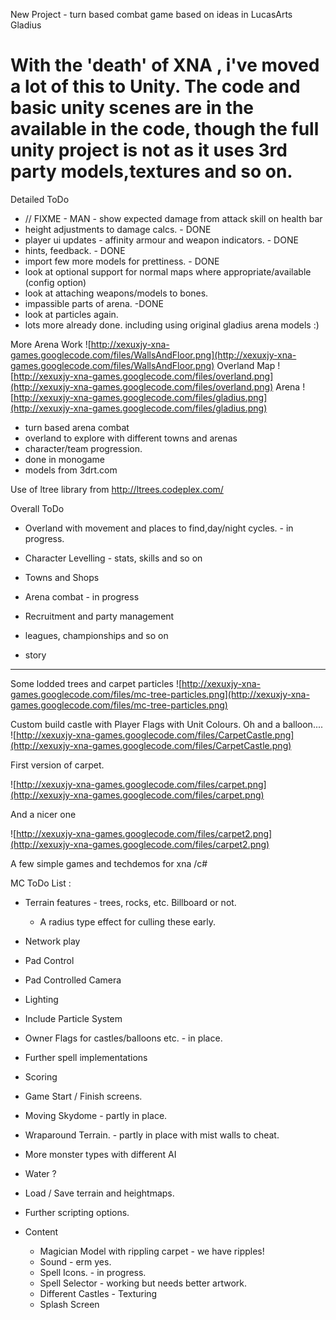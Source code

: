 New Project - turn based combat game based on ideas in LucasArts Gladius

# With the 'death' of XNA , i've moved a lot of this to Unity. The code and basic unity scenes are in the available in the code, though the full unity project is not as it uses 3rd party models,textures and so on. #




Detailed ToDo

  * // FIXME - MAN - show expected damage from attack skill on health bar
  * height adjustments to damage calcs. - DONE
  * player ui updates - affinity armour and weapon indicators.  - DONE
  * hints, feedback. - DONE
  * import few more models for prettiness. - DONE
  * look at optional support for normal maps where appropriate/available (config option)
  * look at attaching weapons/models to bones.
  * impassible parts of arena. -DONE
  * look at particles again.
  * lots more already done. including using original gladius arena models :)

More Arena Work
![http://xexuxjy-xna-games.googlecode.com/files/WallsAndFloor.png](http://xexuxjy-xna-games.googlecode.com/files/WallsAndFloor.png)
Overland Map
![http://xexuxjy-xna-games.googlecode.com/files/overland.png](http://xexuxjy-xna-games.googlecode.com/files/overland.png)
Arena
![http://xexuxjy-xna-games.googlecode.com/files/gladius.png](http://xexuxjy-xna-games.googlecode.com/files/gladius.png)

  * turn based arena combat
  * overland to explore with different towns and arenas
  * character/team progression.
  * done in monogame
  * models from 3drt.com


Use of ltree library from http://ltrees.codeplex.com/

Overall ToDo
  * Overland with movement and places to find,day/night cycles. - in progress.

  * Character Levelling - stats, skills and so on
  * Towns and Shops
  * Arena combat - in progress
  * Recruitment and party management
  * leagues, championships and so on
  * story





---







Some lodded trees and carpet particles
![http://xexuxjy-xna-games.googlecode.com/files/mc-tree-particles.png](http://xexuxjy-xna-games.googlecode.com/files/mc-tree-particles.png)


Custom build castle with Player Flags with Unit Colours. Oh and a balloon....
![http://xexuxjy-xna-games.googlecode.com/files/CarpetCastle.png](http://xexuxjy-xna-games.googlecode.com/files/CarpetCastle.png)




First version of carpet.

![http://xexuxjy-xna-games.googlecode.com/files/carpet.png](http://xexuxjy-xna-games.googlecode.com/files/carpet.png)

And a nicer one

![http://xexuxjy-xna-games.googlecode.com/files/carpet2.png](http://xexuxjy-xna-games.googlecode.com/files/carpet2.png)

A few simple games and techdemos for xna /c#


MC ToDo List :

  * Terrain features - trees, rocks, etc. Billboard or not.
    * A radius type effect for culling these early.
  * Network play
  * Pad Control
  * Pad Controlled Camera
  * Lighting
  * Include Particle System
  * Owner Flags for castles/balloons etc. - in place.
  * Further spell implementations
  * Scoring
  * Game Start / Finish screens.
  * Moving Skydome - partly in place.
  * Wraparound Terrain. - partly in place with mist walls to cheat.
  * More monster types with different AI
  * Water ?
  * Load / Save terrain and heightmaps.
  * Further scripting options.


  * Content
    * Magician Model with rippling carpet - we have ripples!
    * Sound - erm yes.
    * Spell Icons. - in progress.
    * Spell Selector - working but needs better artwork.
    * Different Castles - Texturing
    * Splash Screen


